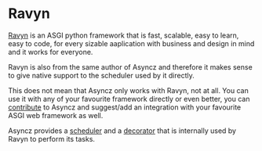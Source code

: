 # Ravyn

[Ravyn](https://ravyn.dymmond.com) is an ASGI python framework that is fast, scalable, easy
to learn, easy to code, for every sizable aaplication with business and design in mind and it works
for everyone.

Ravyn is also from the same author of Asyncz and therefore it makes sense to give native support
to the scheduler used by it directly.

This does not mean that Asyncz only works with Ravyn, not at all. You can use it with any of
your favourite framework directly or even better, you can [contribute](./../../contributing.md) to
Asyncz and suggest/add an integration with your favourite ASGI web framework as well.

Asyncz provides a [scheduler](./scheduler.md) and a [decorator](./decorator.md) that is internally
used by Ravyn to perform its tasks.
